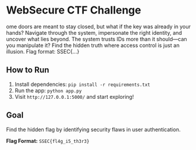 # WebSecure CTF Challenge
ome doors are meant to stay closed, but what if the key was already in your hands? Navigate through the system, impersonate the right identity, and uncover what lies beyond. The system trusts IDs more than it should—can you manipulate it? Find the hidden truth where access control is just an illusion. Flag format: SSEC{...}

## How to Run
1. Install dependencies: `pip install -r requirements.txt`
2. Run the app: `python app.py`
3. Visit `http://127.0.0.1:5000/` and start exploring!

## Goal
Find the hidden flag by identifying security flaws in user authentication.

**Flag Format:** `SSEC{fl4g_i5_th3r3}`